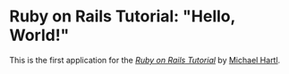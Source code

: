 # Ruby on Rails Tutorial: "Hello, World!" 
This is the first application for the
[*Ruby on Rails Tutorial*](http://www.railstutorial.org/)
by [Michael Hartl](http://www.michaelhartl.com/).
